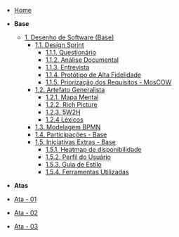 <!-- docs/_sidebar.md -->

- [Home](/)
<!-- - [Projetos](/Projeto/Projeto.md) -->

- **Base**
  - [1. Desenho de Software (Base)](/Base/1.Base.md)
    - [1.1. Design Sprint](/Base/1.1.DesignSprint.md)
      - [1.1.1. Questionário]()
      - [1.1.2. Análise Documental]()
      - [1.1.3. Entrevista]()
      - [1.1.4. Protótipo de Alta Fidelidade]()
      - [1.1.5. Priorização dos Requisitos - MosCOW]()
    - [1.2. Artefato Generalista](/Base/1.2.ArtefatoGeneralista.md)
      - [1.2.1. Mapa Mental](Base/1.2.1.Mapa-mental.md)
      - [1.2.2. Rich Picture](Base/1.2.5.Richpicture.md)
      - [1.2.3. 5W2H](Base/1.2.3.5W2H.md)
      - [1.2.4 Léxicos](Base/1.2.1.Léxicos.md)
    - [1.3. Modelagem BPMN](Base/1.3.ModelagemBPMN.md)
    - [1.4. Participações - Base](/Base/1.4.ParticipacoesBase.md)
    - [1.5. Iniciativas Extras - Base](/Base/1.5.IniciativasExtras.md)
      - [1.5.1. Heatmap de disponibilidade]()
      - [1.5.2. Perfil do Usuário]()
      - [1.5.3. Guia de Estilo]()
      - [1.5.4. Ferramentas Utilizadas]()
      

- **Atas**
 - [Ata - 01](Projeto/Iniciativas%20Extras/ata_01.md)
 - [Ata - 02](Projeto/Iniciativas%20Extras/ata_02.md)
 - [Ata - 03](Projeto/Iniciativas%20Extras/ata_03.md)